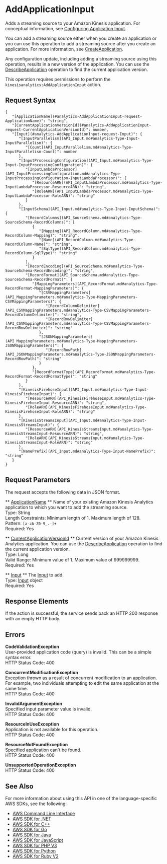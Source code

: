 # AddApplicationInput<a name="API_AddApplicationInput"></a>

 Adds a streaming source to your Amazon Kinesis application\. For conceptual information, see [Configuring Application Input](https://docs.aws.amazon.com/kinesisanalytics/latest/dev/how-it-works-input.html)\. 

You can add a streaming source either when you create an application or you can use this operation to add a streaming source after you create an application\. For more information, see [CreateApplication](API_CreateApplication.md)\.

Any configuration update, including adding a streaming source using this operation, results in a new version of the application\. You can use the [DescribeApplication](API_DescribeApplication.md) operation to find the current application version\. 

This operation requires permissions to perform the `kinesisanalytics:AddApplicationInput` action\.

## Request Syntax<a name="API_AddApplicationInput_RequestSyntax"></a>

```
{
   "[ApplicationName](#analytics-AddApplicationInput-request-ApplicationName)": "string",
   "[CurrentApplicationVersionId](#analytics-AddApplicationInput-request-CurrentApplicationVersionId)": number,
   "[Input](#analytics-AddApplicationInput-request-Input)": { 
      "[InputParallelism](API_Input.md#analytics-Type-Input-InputParallelism)": { 
         "[Count](API_InputParallelism.md#analytics-Type-InputParallelism-Count)": number
      },
      "[InputProcessingConfiguration](API_Input.md#analytics-Type-Input-InputProcessingConfiguration)": { 
         "[InputLambdaProcessor](API_InputProcessingConfiguration.md#analytics-Type-InputProcessingConfiguration-InputLambdaProcessor)": { 
            "[ResourceARN](API_InputLambdaProcessor.md#analytics-Type-InputLambdaProcessor-ResourceARN)": "string",
            "[RoleARN](API_InputLambdaProcessor.md#analytics-Type-InputLambdaProcessor-RoleARN)": "string"
         }
      },
      "[InputSchema](API_Input.md#analytics-Type-Input-InputSchema)": { 
         "[RecordColumns](API_SourceSchema.md#analytics-Type-SourceSchema-RecordColumns)": [ 
            { 
               "[Mapping](API_RecordColumn.md#analytics-Type-RecordColumn-Mapping)": "string",
               "[Name](API_RecordColumn.md#analytics-Type-RecordColumn-Name)": "string",
               "[SqlType](API_RecordColumn.md#analytics-Type-RecordColumn-SqlType)": "string"
            }
         ],
         "[RecordEncoding](API_SourceSchema.md#analytics-Type-SourceSchema-RecordEncoding)": "string",
         "[RecordFormat](API_SourceSchema.md#analytics-Type-SourceSchema-RecordFormat)": { 
            "[MappingParameters](API_RecordFormat.md#analytics-Type-RecordFormat-MappingParameters)": { 
               "[CSVMappingParameters](API_MappingParameters.md#analytics-Type-MappingParameters-CSVMappingParameters)": { 
                  "[RecordColumnDelimiter](API_CSVMappingParameters.md#analytics-Type-CSVMappingParameters-RecordColumnDelimiter)": "string",
                  "[RecordRowDelimiter](API_CSVMappingParameters.md#analytics-Type-CSVMappingParameters-RecordRowDelimiter)": "string"
               },
               "[JSONMappingParameters](API_MappingParameters.md#analytics-Type-MappingParameters-JSONMappingParameters)": { 
                  "[RecordRowPath](API_JSONMappingParameters.md#analytics-Type-JSONMappingParameters-RecordRowPath)": "string"
               }
            },
            "[RecordFormatType](API_RecordFormat.md#analytics-Type-RecordFormat-RecordFormatType)": "string"
         }
      },
      "[KinesisFirehoseInput](API_Input.md#analytics-Type-Input-KinesisFirehoseInput)": { 
         "[ResourceARN](API_KinesisFirehoseInput.md#analytics-Type-KinesisFirehoseInput-ResourceARN)": "string",
         "[RoleARN](API_KinesisFirehoseInput.md#analytics-Type-KinesisFirehoseInput-RoleARN)": "string"
      },
      "[KinesisStreamsInput](API_Input.md#analytics-Type-Input-KinesisStreamsInput)": { 
         "[ResourceARN](API_KinesisStreamsInput.md#analytics-Type-KinesisStreamsInput-ResourceARN)": "string",
         "[RoleARN](API_KinesisStreamsInput.md#analytics-Type-KinesisStreamsInput-RoleARN)": "string"
      },
      "[NamePrefix](API_Input.md#analytics-Type-Input-NamePrefix)": "string"
   }
}
```

## Request Parameters<a name="API_AddApplicationInput_RequestParameters"></a>

The request accepts the following data in JSON format\.

 ** [ApplicationName](#API_AddApplicationInput_RequestSyntax) **   <a name="analytics-AddApplicationInput-request-ApplicationName"></a>
Name of your existing Amazon Kinesis Analytics application to which you want to add the streaming source\.  
Type: String  
Length Constraints: Minimum length of 1\. Maximum length of 128\.  
Pattern: `[a-zA-Z0-9_.-]+`   
Required: Yes

 ** [CurrentApplicationVersionId](#API_AddApplicationInput_RequestSyntax) **   <a name="analytics-AddApplicationInput-request-CurrentApplicationVersionId"></a>
Current version of your Amazon Kinesis Analytics application\. You can use the [DescribeApplication](API_DescribeApplication.md) operation to find the current application version\.  
Type: Long  
Valid Range: Minimum value of 1\. Maximum value of 999999999\.  
Required: Yes

 ** [Input](#API_AddApplicationInput_RequestSyntax) **   <a name="analytics-AddApplicationInput-request-Input"></a>
The [Input](API_Input.md) to add\.  
Type: [Input](API_Input.md) object  
Required: Yes

## Response Elements<a name="API_AddApplicationInput_ResponseElements"></a>

If the action is successful, the service sends back an HTTP 200 response with an empty HTTP body\.

## Errors<a name="API_AddApplicationInput_Errors"></a>

 **CodeValidationException**   
User\-provided application code \(query\) is invalid\. This can be a simple syntax error\.  
HTTP Status Code: 400

 **ConcurrentModificationException**   
Exception thrown as a result of concurrent modification to an application\. For example, two individuals attempting to edit the same application at the same time\.  
HTTP Status Code: 400

 **InvalidArgumentException**   
Specified input parameter value is invalid\.  
HTTP Status Code: 400

 **ResourceInUseException**   
Application is not available for this operation\.  
HTTP Status Code: 400

 **ResourceNotFoundException**   
Specified application can't be found\.  
HTTP Status Code: 400

 **UnsupportedOperationException**   
HTTP Status Code: 400

## See Also<a name="API_AddApplicationInput_SeeAlso"></a>

For more information about using this API in one of the language\-specific AWS SDKs, see the following:
+  [AWS Command Line Interface](https://docs.aws.amazon.com/goto/aws-cli/kinesisanalytics-2015-08-14/AddApplicationInput) 
+  [AWS SDK for \.NET](https://docs.aws.amazon.com/goto/DotNetSDKV3/kinesisanalytics-2015-08-14/AddApplicationInput) 
+  [AWS SDK for C\+\+](https://docs.aws.amazon.com/goto/SdkForCpp/kinesisanalytics-2015-08-14/AddApplicationInput) 
+  [AWS SDK for Go](https://docs.aws.amazon.com/goto/SdkForGoV1/kinesisanalytics-2015-08-14/AddApplicationInput) 
+  [AWS SDK for Java](https://docs.aws.amazon.com/goto/SdkForJava/kinesisanalytics-2015-08-14/AddApplicationInput) 
+  [AWS SDK for JavaScript](https://docs.aws.amazon.com/goto/AWSJavaScriptSDK/kinesisanalytics-2015-08-14/AddApplicationInput) 
+  [AWS SDK for PHP V3](https://docs.aws.amazon.com/goto/SdkForPHPV3/kinesisanalytics-2015-08-14/AddApplicationInput) 
+  [AWS SDK for Python](https://docs.aws.amazon.com/goto/boto3/kinesisanalytics-2015-08-14/AddApplicationInput) 
+  [AWS SDK for Ruby V2](https://docs.aws.amazon.com/goto/SdkForRubyV2/kinesisanalytics-2015-08-14/AddApplicationInput) 